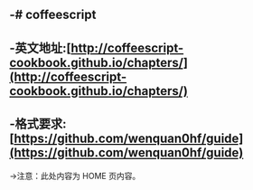 -# coffeescript
-
-英文地址:[http://coffeescript-cookbook.github.io/chapters/](http://coffeescript-cookbook.github.io/chapters/)
-
-格式要求:[https://github.com/wenquan0hf/guide](https://github.com/wenquan0hf/guide)
-
->注意：此处内容为 HOME 页内容。
